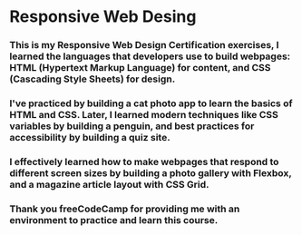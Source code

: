 # Responsive Web Desing

### This is my Responsive Web Design Certification exercises, I learned the languages that developers use to build webpages: HTML (Hypertext Markup Language) for content, and CSS (Cascading Style Sheets) for design.

### I've practiced by building a cat photo app to learn the basics of HTML and CSS. Later, I learned modern techniques like CSS variables by building a penguin, and best practices for accessibility by building a quiz site.

### I effectively learned how to make webpages that respond to different screen sizes by building a photo gallery with Flexbox, and a magazine article layout with CSS Grid.

### Thank you freeCodeCamp for providing me with an environment to practice and learn this course.